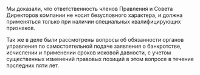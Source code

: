Мы доказали, что ответственность членов Правления и Совета Директоров компании не носит безусловного характера,
и должна применяться только при наличии специальных квалифицирующих признаков.

Так же в деле были рассмотрены вопросы об обязанности органов управления по самостоятельной подаче заявления
о банкротстве, исчислении и применении сроков исковой давности, с учетом существенных изменений правовых
позиций в этом вопросе в течение последних пяти лет.

